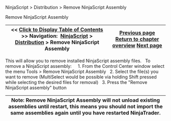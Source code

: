 ﻿
NinjaScript \> Distribution \> Remove NinjaScript Assembly

Remove NinjaScript Assembly

| \<\< [Click to Display Table of Contents](remove-ninjascript-assembly.md) \>\> **Navigation:**     [NinjaScript](ninjascript.md) \> [Distribution](distribution.md) \> Remove NinjaScript Assembly | [Previous page](export.md) [Return to chapter overview](distribution.md) [Next page](export_problems.md) |
| --- | --- |
This will allow you to remove installed NinjaScript assembly files.
 
To remove a NinjaScript assembly:
 
   1\. From the Control Center window select the menu Tools \> Remove NinjaScript Assembly
   2\. Select the file(s) you want to remove (MultiSelect would be possible via holding Shift pressed while selecting the desired files for removal)
   3\. Press the "Remove NinjaScript assembly" button
 

| Note: Remove NinjaScript Assembly will not unload existing assemblies until restart, this means you should not import the same assemblies again until you have restarted NinjaTrader. |
| --- |
